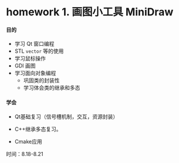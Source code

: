 # homework 1. 画图小工具 MiniDraw

#### 目的

- 学习 Qt 窗口编程
- STL `vector` 等的使用
- 学习鼠标操作
- GDI 画图
- 学习面向对象编程
  - 巩固类的封装性
  - 学习体会类的继承和多态

#### 学会

- Qt基础复习（信号槽机制，交互，资源封装）

- C++继承多态复习。

- Cmake应用



时间：8.18-8.21
